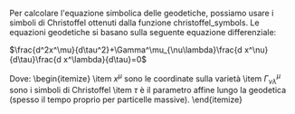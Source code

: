 Per calcolare l'equazione simbolica delle geodetiche, possiamo usare i simboli di Christoffel ottenuti dalla funzione christoffel_symbols. Le equazioni geodetiche si basano sulla seguente equazione differenziale:

$\frac{d^2x^\mu}{d\tau^2}+\Gamma^\mu_{\nu\lambda}\frac{d x^\nu}{d\tau}\frac{d x^\lambda}{d\tau}=0$

Dove:
\begin{itemize}
\item $x^\mu$ sono le coordinate sulla varietà
\item $\Gamma^\mu_{\nu\lambda}$ sono i simboli di Christoffel
\item $\tau$ è il parametro affine lungo la geodetica (spesso il tempo proprio per particelle massive).
\end{itemize}

